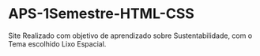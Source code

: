 # APS-1Semestre-HTML-CSS
Site Realizado com objetivo de aprendizado sobre Sustentabilidade, com o Tema escolhido Lixo Espacial.
